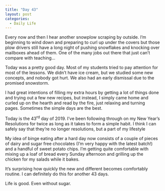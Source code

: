 ```yaml
---
title: "Day 43"
layout: post
categories:
  - Daily Life
---
```

<p>Every now and then I hear another snowplow scraping by outside. I&rsquo;m beginning to wind down and preparing to curl up under the covers but those plow drivers still have a long night of pushing snowflakes and knocking over mailboxes ahead of them. One of the many jobs out there that just can&rsquo;t compare with teaching&hellip;</p>
<p>Today was a pretty good day. Most of my students tried to pay attention for most of the lessons. We didn&rsquo;t have ice cream, but we studied some new concepts, and nobody got hurt. We also had an early dismissal due to the promised snowstorm.</p>
<p>I had great intentions of filling my extra hours by getting a lot of things done and trying out a few new recipes, but instead, I simply came home and curled up on the hearth and read by the fire, just relaxing and turning pages. Sometimes the simple days are the best.</p>
<p>Today is the 43<sup>rd</sup> day of 2019. I&rsquo;ve been following through on my New Year&rsquo;s Resolutions for twice as long as it takes to form a simple habit. I think I can safely say that they&rsquo;re no longer resolutions, but a part of my lifestyle&nbsp;</p>
<p>My idea of binge eating after a hard day now consists of a couple of pieces of dairy and sugar free chocolates (I&rsquo;m very happy with the latest batch!) and a handful of sweet potato chips. I&rsquo;m getting quite comfortable with mixing up a loaf of bread every Sunday afternoon and grilling up the chicken for my salads while it bakes.</p>
<p>It&rsquo;s surprising how quickly the new and different becomes comfortably routine. I can definitely do this for another 43 days.</p>
<p>Life is good. Even without sugar.</p>
<p>&nbsp;</p>
<p>&nbsp;</p>
